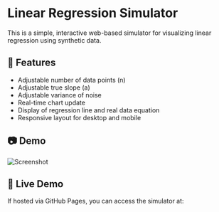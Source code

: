 # Linear Regression Simulator

This is a simple, interactive web-based simulator for visualizing linear regression using synthetic data.

## 🌟 Features

- Adjustable number of data points (n)
- Adjustable true slope (a)
- Adjustable variance of noise
- Real-time chart update
- Display of regression line and real data equation
- Responsive layout for desktop and mobile

## 📷 Demo

![Screenshot](screenshot.png)

## 🚀 Live Demo

If hosted via GitHub Pages, you can access the simulator at:
